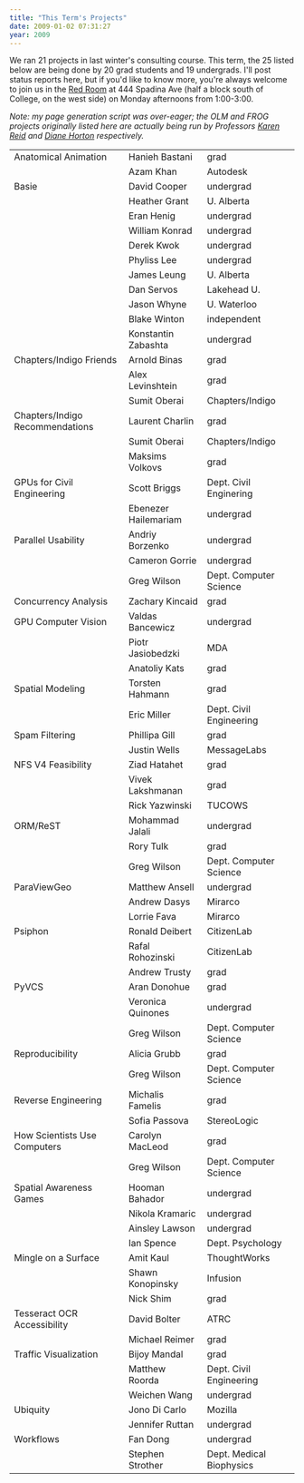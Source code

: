 ```yaml
---
title: "This Term's Projects"
date: 2009-01-02 07:31:27
year: 2009
---
```

We ran 21 projects in last winter's consulting course.  This term, the 25 listed below are being done by 20 grad students and 19 undergrads.  I'll post status reports here, but if you'd like to know more, you're always welcome to join us in the <a href="http://maps.google.ca/maps?ie=UTF8&amp;oe=utf-8&amp;client=firefox-a&amp;q=red+room+spadina+toronto&amp;fb=1&amp;cid=0,0,13103919213404743015&amp;ll=43.658092,-79.399781&amp;spn=0.008166,0.01826&amp;z=16&amp;iwloc=A">Red Room</a> at 444 Spadina Ave (half a block south of College, on the west side) on Monday afternoons from 1:00-3:00.

<em>Note: my page generation script was over-eager; the OLM and FROG projects originally listed here are actually being run by Professors <a href="http://www.cs.toronto.edu/~reid">Karen Reid</a> and <a href="http://www.cs.toronto.edu/~dianeh">Diane Horton</a> respectively.</em>
<table>
<tr>
<td>Anatomical Animation</td>
<td>Hanieh Bastani</td>
<td>grad</td>
</tr>
<tr>
<td></td>
<td>Azam Khan</td>
<td>Autodesk</td>
</tr>
<tr>
<td>Basie</td>
<td>David Cooper</td>
<td>undergrad</td>
</tr>
<tr>
<td></td>
<td>Heather Grant</td>
<td>U. Alberta</td>
</tr>
<tr>
<td></td>
<td>Eran Henig</td>
<td>undergrad</td>
</tr>
<tr>
<td></td>
<td>William Konrad</td>
<td>undergrad</td>
</tr>
<tr>
<td></td>
<td>Derek Kwok</td>
<td>undergrad</td>
</tr>
<tr>
<td></td>
<td>Phyliss Lee</td>
<td>undergrad</td>
</tr>
<tr>
<td></td>
<td>James Leung</td>
<td>U. Alberta</td>
</tr>
<tr>
<td></td>
<td>Dan Servos</td>
<td>Lakehead U.</td>
</tr>
<tr>
<td></td>
<td>Jason Whyne</td>
<td>U. Waterloo</td>
</tr>
<tr>
<td></td>
<td>Blake Winton</td>
<td>independent</td>
</tr>
<tr>
<td></td>
<td>Konstantin Zabashta</td>
<td>undergrad</td>
</tr>
<tr>
<td>Chapters/Indigo Friends</td>
<td>Arnold Binas</td>
<td>grad</td>
</tr>
<tr>
<td></td>
<td>Alex Levinshtein</td>
<td>grad</td>
</tr>
<tr>
<td></td>
<td>Sumit Oberai</td>
<td>Chapters/Indigo</td>
</tr>
<tr>
<td>Chapters/Indigo Recommendations</td>
<td>Laurent Charlin</td>
<td>grad</td>
</tr>
<tr>
<td></td>
<td>Sumit Oberai</td>
<td>Chapters/Indigo</td>
</tr>
<tr>
<td></td>
<td>Maksims Volkovs</td>
<td>grad</td>
</tr>
<tr>
<td>GPUs for Civil Engineering</td>
<td>Scott Briggs</td>
<td>Dept. Civil Enginering</td>
</tr>
<tr>
<td></td>
<td>Ebenezer Hailemariam</td>
<td>undergrad</td>
</tr>
<tr>
<td>Parallel Usability</td>
<td>Andriy Borzenko</td>
<td>undergrad</td>
</tr>
<tr>
<td></td>
<td>Cameron Gorrie</td>
<td>undergrad</td>
</tr>
<tr>
<td></td>
<td>Greg Wilson</td>
<td>Dept. Computer Science</td>
</tr>
<tr>
<td>Concurrency Analysis</td>
<td>Zachary Kincaid</td>
<td>grad</td>
</tr>
<tr>
<td>GPU Computer Vision</td>
<td>Valdas Bancewicz</td>
<td>undergrad</td>
</tr>
<tr>
<td></td>
<td>Piotr Jasiobedzki</td>
<td>MDA</td>
</tr>
<tr>
<td></td>
<td>Anatoliy Kats</td>
<td>grad</td>
</tr>
<tr>
<td>Spatial Modeling</td>
<td>Torsten Hahmann</td>
<td>grad</td>
</tr>
<tr>
<td></td>
<td>Eric Miller</td>
<td>Dept. Civil Engineering</td>
</tr>
<tr>
<td>Spam Filtering</td>
<td>Phillipa Gill</td>
<td>grad</td>
</tr>
<tr>
<td></td>
<td>Justin Wells</td>
<td>MessageLabs</td>
</tr>
<tr>
<td>NFS V4 Feasibility</td>
<td>Ziad Hatahet</td>
<td>grad</td>
</tr>
<tr>
<td></td>
<td>Vivek Lakshmanan</td>
<td>grad</td>
</tr>
<tr>
<td></td>
<td>Rick Yazwinski</td>
<td>TUCOWS</td>
</tr>
<tr>
<td>ORM/ReST</td>
<td>Mohammad Jalali</td>
<td>undergrad</td>
</tr>
<tr>
<td></td>
<td>Rory Tulk</td>
<td>grad</td>
</tr>
<tr>
<td></td>
<td>Greg Wilson</td>
<td>Dept. Computer Science</td>
</tr>
<tr>
<td>ParaViewGeo</td>
<td>Matthew Ansell</td>
<td>undergrad</td>
</tr>
<tr>
<td></td>
<td>Andrew Dasys</td>
<td>Mirarco</td>
</tr>
<tr>
<td></td>
<td>Lorrie Fava</td>
<td>Mirarco</td>
</tr>
<tr>
<td>Psiphon</td>
<td>Ronald Deibert</td>
<td>CitizenLab</td>
</tr>
<tr>
<td></td>
<td>Rafal Rohozinski</td>
<td>CitizenLab</td>
</tr>
<tr>
<td></td>
<td>Andrew Trusty</td>
<td>grad</td>
</tr>
<tr>
<td>PyVCS</td>
<td>Aran Donohue</td>
<td>grad</td>
</tr>
<tr>
<td></td>
<td>Veronica Quinones</td>
<td>undergrad</td>
</tr>
<tr>
<td></td>
<td>Greg Wilson</td>
<td>Dept. Computer Science</td>
</tr>
<tr>
<td>Reproducibility</td>
<td>Alicia Grubb</td>
<td>grad</td>
</tr>
<tr>
<td></td>
<td>Greg Wilson</td>
<td>Dept. Computer Science</td>
</tr>
<tr>
<td>Reverse Engineering</td>
<td>Michalis Famelis</td>
<td>grad</td>
</tr>
<tr>
<td></td>
<td>Sofia Passova</td>
<td>StereoLogic</td>
</tr>
<tr>
<td>How Scientists Use Computers</td>
<td>Carolyn MacLeod</td>
<td>grad</td>
</tr>
<tr>
<td></td>
<td>Greg Wilson</td>
<td>Dept. Computer Science</td>
</tr>
<tr>
<td>Spatial Awareness Games</td>
<td>Hooman Bahador</td>
<td>undergrad</td>
</tr>
<tr>
<td></td>
<td>Nikola Kramaric</td>
<td>undergrad</td>
</tr>
<tr>
<td></td>
<td>Ainsley Lawson</td>
<td>undergrad</td>
</tr>
<tr>
<td></td>
<td>Ian Spence</td>
<td>Dept. Psychology</td>
</tr>
<tr>
<td>Mingle on a Surface</td>
<td>Amit Kaul</td>
<td>ThoughtWorks</td>
</tr>
<tr>
<td></td>
<td>Shawn Konopinsky</td>
<td>Infusion</td>
</tr>
<tr>
<td></td>
<td>Nick Shim</td>
<td>grad</td>
</tr>
<tr>
<td>Tesseract OCR Accessibility</td>
<td>David Bolter</td>
<td>ATRC</td>
</tr>
<tr>
<td></td>
<td>Michael Reimer</td>
<td>grad</td>
</tr>
<tr>
<td>Traffic Visualization</td>
<td>Bijoy Mandal</td>
<td>grad</td>
</tr>
<tr>
<td></td>
<td>Matthew Roorda</td>
<td>Dept. Civil Engineering</td>
</tr>
<tr>
<td></td>
<td>Weichen Wang</td>
<td>undergrad</td>
</tr>
<tr>
<td>Ubiquity</td>
<td>Jono Di Carlo</td>
<td>Mozilla</td>
</tr>
<tr>
<td></td>
<td>Jennifer Ruttan</td>
<td>undergrad</td>
</tr>
<tr>
<td>Workflows</td>
<td>Fan Dong</td>
<td>undergrad</td>
</tr>
<tr>
<td></td>
<td>Stephen Strother</td>
<td>Dept. Medical Biophysics</td>
</tr>
</table>
